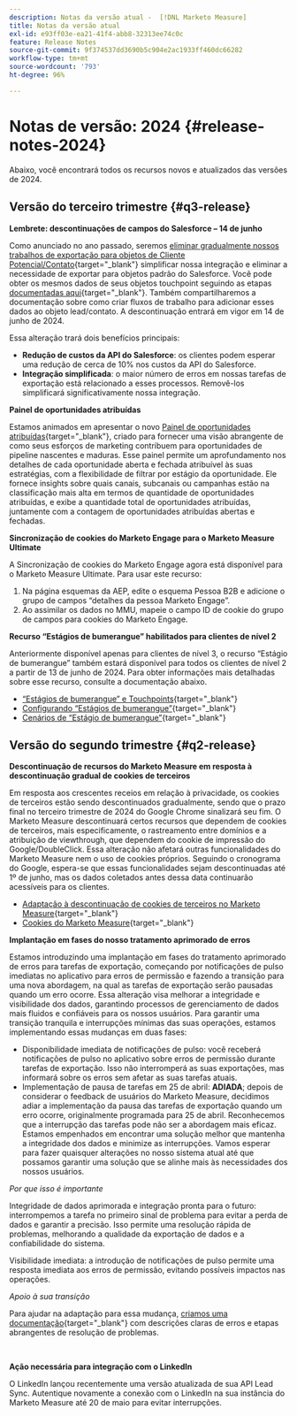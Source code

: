 ```yaml
---
description: Notas da versão atual -  [!DNL Marketo Measure]
title: Notas da versão atual
exl-id: e93ff03e-ea21-41f4-abb8-32313ee74c0c
feature: Release Notes
source-git-commit: 9f374537dd3690b5c904e2ac1933ff460dc66282
workflow-type: tm+mt
source-wordcount: '793'
ht-degree: 96%

---
```


# Notas de versão: 2024 {#release-notes-2024}

Abaixo, você encontrará todos os recursos novos e atualizados das versões de 2024.

## Versão do terceiro trimestre {#q3-release}

<p>

**Lembrete: descontinuações de campos do Salesforce – 14 de junho**

Como anunciado no ano passado, seremos [eliminar gradualmente nossos trabalhos de exportação para objetos de Cliente Potencial/Contato](https://nation.marketo.com/t5/employee-blogs/marketo-measure-salesforce-lead-and-contact-field-deprecation-06/ba-p/350179){target="_blank"} simplificar nossa integração e eliminar a necessidade de exportar para objetos padrão do Salesforce. Você pode obter os mesmos dados de seus objetos touchpoint seguindo as etapas [documentadas aqui](/help/release-notes/previous-releases/2023.md#deprecations){target="_blank"}. Também compartilharemos a documentação sobre como criar fluxos de trabalho para adicionar esses dados ao objeto lead/contato. A descontinuação entrará em vigor em 14 de junho de 2024.

Essa alteração trará dois benefícios principais:

* **Redução de custos da API do Salesforce**: os clientes podem esperar uma redução de cerca de 10% nos custos da API do Salesforce.
* **Integração simplificada**: o maior número de erros em nossas tarefas de exportação está relacionado a esses processos. Removê-los simplificará significativamente nossa integração.

**Painel de oportunidades atribuídas**

Estamos animados em apresentar o novo [Painel de oportunidades atribuídas](/help/marketo-measure-discover-ui/dashboards/attributed-opportunity-dashboard.md){target="_blank"}, criado para fornecer uma visão abrangente de como seus esforços de marketing contribuem para oportunidades de pipeline nascentes e maduras.  Esse painel permite um aprofundamento nos detalhes de cada oportunidade aberta e fechada atribuível às suas estratégias, com a flexibilidade de filtrar por estágio da oportunidade. Ele fornece insights sobre quais canais, subcanais ou campanhas estão na classificação mais alta em termos de quantidade de oportunidades atribuídas, e exibe a quantidade total de oportunidades atribuídas, juntamente com a contagem de oportunidades atribuídas abertas e fechadas.

**Sincronização de cookies do Marketo Engage para o Marketo Measure Ultimate**

A Sincronização de cookies do Marketo Engage agora está disponível para o Marketo Measure Ultimate. Para usar este recurso:

1. Na página esquemas da AEP, edite o esquema Pessoa B2B e adicione o grupo de campos “detalhes da pessoa Marketo Engage”.
1. Ao assimilar os dados no MMU, mapeie o campo ID de cookie do grupo de campos para cookies do Marketo Engage.

**Recurso “Estágios de bumerangue” habilitados para clientes de nível 2**

Anteriormente disponível apenas para clientes de nível 3, o recurso “Estágio de bumerangue” também estará disponível para todos os clientes de nível 2 a partir de 13 de junho de 2024. Para obter informações mais detalhadas sobre esse recurso, consulte a documentação abaixo.

* [“Estágios de bumerangue” e Touchpoints](/help/advanced-marketo-measure-features/boomerang/boomerang-stages-and-touchpoints.md){target="_blank"}
* [Configurando “Estágios de bumerangue”](/help/advanced-marketo-measure-features/boomerang/setting-up-boomerang-stages.md){target="_blank"}
* [Cenários de “Estágio de bumerangue”](/help/advanced-marketo-measure-features/boomerang/boomerang-stage-scenarios.md){target="_blank"}

<p>

## Versão do segundo trimestre {#q2-release}

<p>

**Descontinuação de recursos do Marketo Measure em resposta à descontinuação gradual de cookies de terceiros**

Em resposta aos crescentes receios em relação à privacidade, os cookies de terceiros estão sendo descontinuados gradualmente, sendo que o prazo final no terceiro trimestre de 2024 do Google Chrome sinalizará seu fim. O Marketo Measure descontinuará certos recursos que dependem de cookies de terceiros, mais especificamente, o rastreamento entre domínios e a atribuição de viewthrough, que dependem do cookie de impressão do Google/DoubleClick. Essa alteração não afetará outras funcionalidades do Marketo Measure nem o uso de cookies próprios. Seguindo o cronograma do Google, espera-se que essas funcionalidades sejam descontinuadas até 1º de junho, mas os dados coletados antes dessa data continuarão acessíveis para os clientes.

* [Adaptação à descontinuação de cookies de terceiros no Marketo Measure](https://nation.marketo.com/t5/employee-blogs/adapting-to-third-party-cookie-deprecation-in-marketo-measure/ba-p/345110){target="_blank"}
* [Cookies do Marketo Measure](/help/marketo-measure-tracking/setting-up-tracking/marketo-measure-cookies.md){target="_blank"}

**Implantação em fases do nosso tratamento aprimorado de erros**

Estamos introduzindo uma implantação em fases do tratamento aprimorado de erros para tarefas de exportação, começando por notificações de pulso imediatas no aplicativo para erros de permissão e fazendo a transição para uma nova abordagem, na qual as tarefas de exportação serão pausadas quando um erro ocorre. Essa alteração visa melhorar a integridade e visibilidade dos dados, garantindo processos de gerenciamento de dados mais fluidos e confiáveis para os nossos usuários. Para garantir uma transição tranquila e interrupções mínimas das suas operações, estamos implementando essas mudanças em duas fases:

* Disponibilidade imediata de notificações de pulso: você receberá notificações de pulso no aplicativo sobre erros de permissão durante tarefas de exportação. Isso não interromperá as suas exportações, mas informará sobre os erros sem afetar as suas tarefas atuais.
* Implementação de pausa de tarefas em 25 de abril: **ADIADA**; depois de considerar o feedback de usuários do Marketo Measure, decidimos adiar a implementação da pausa das tarefas de exportação quando um erro ocorre, originalmente programada para 25 de abril. Reconhecemos que a interrupção das tarefas pode não ser a abordagem mais eficaz. Estamos empenhados em encontrar uma solução melhor que mantenha a integridade dos dados e minimize as interrupções. Vamos esperar para fazer quaisquer alterações no nosso sistema atual até que possamos garantir uma solução que se alinhe mais às necessidades dos nossos usuários.

_Por que isso é importante_

Integridade de dados aprimorada e integração pronta para o futuro: interrompemos a tarefa no primeiro sinal de problema para evitar a perda de dados e garantir a precisão. Isso permite uma resolução rápida de problemas, melhorando a qualidade da exportação de dados e a confiabilidade do sistema.

Visibilidade imediata: a introdução de notificações de pulso permite uma resposta imediata aos erros de permissão, evitando possíveis impactos nas operações.

_Apoio à sua transição_

Para ajudar na adaptação para essa mudança, [criamos uma documentação](/help/configuration-and-setup/getting-started-with-marketo-measure/error-notifications.md){target="_blank"} com descrições claras de erros e etapas abrangentes de resolução de problemas.

<br>

**Ação necessária para integração com o LinkedIn**

O LinkedIn lançou recentemente uma versão atualizada de sua API Lead Sync. Autentique novamente a conexão com o LinkedIn na sua instância do Marketo Measure até 20 de maio para evitar interrupções.

